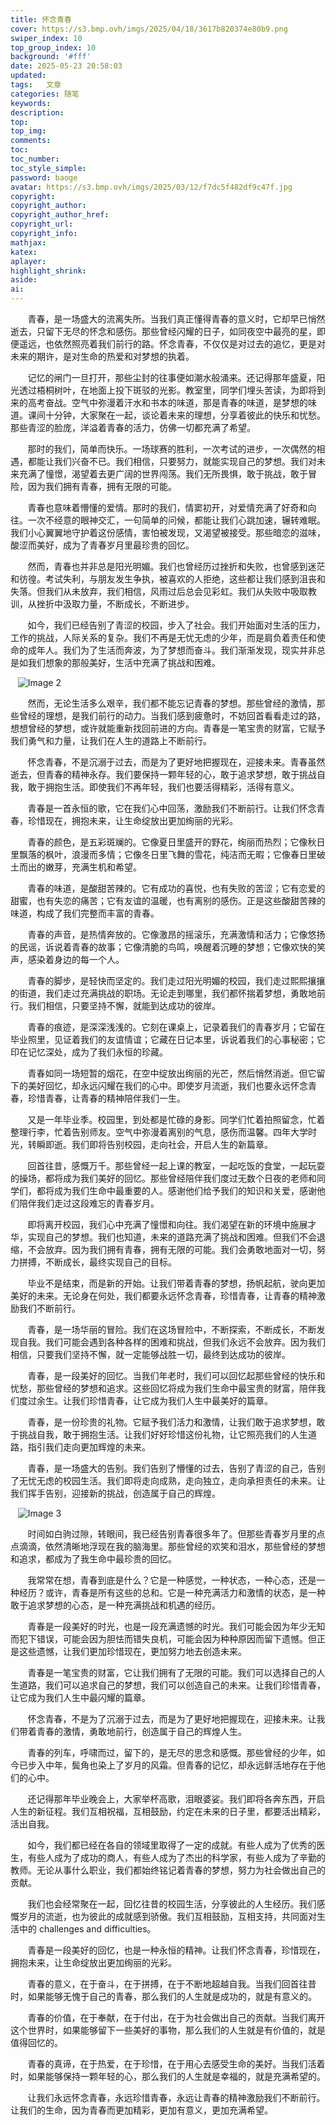 ```yaml
---
title: 怀念青春
cover: https://s3.bmp.ovh/imgs/2025/04/18/3617b820374e80b9.png
swiper_index: 10
top_group_index: 10
background: '#fff'
date: 2025-05-23 20:58:03
updated:
tags:   文章
categories: 随笔
keywords:
description:
top: 
top_img:
comments:
toc:
toc_number:
toc_style_simple:
password: baoge
avatar: https://s3.bmp.ovh/imgs/2025/03/12/f7dc5f482df9c47f.jpg
copyright:
copyright_author:
copyright_author_href:
copyright_url:
copyright_info:
mathjax:
katex:
aplayer:
highlight_shrink:
aside:
ai:
---
```






&nbsp;&nbsp;&nbsp;&nbsp;&nbsp;&nbsp;&nbsp;青春，是一场盛大的流离失所。当我们真正懂得青春的意义时，它却早已悄然逝去，只留下无尽的怀念和感伤。那些曾经闪耀的日子，如同夜空中最亮的星，即便遥远，也依然照亮着我们前行的路。怀念青春，不仅仅是对过去的追忆，更是对未来的期许，是对生命的热爱和对梦想的执着。






&nbsp;&nbsp;&nbsp;&nbsp;&nbsp;&nbsp;&nbsp;记忆的闸门一旦打开，那些尘封的往事便如潮水般涌来。还记得那年盛夏，阳光透过梧桐树叶，在地面上投下斑驳的光影。教室里，同学们埋头苦读，为即将到来的高考奋战。空气中弥漫着汗水和书本的味道，那是青春的味道，是梦想的味道。课间十分钟，大家聚在一起，谈论着未来的理想，分享着彼此的快乐和忧愁。那些青涩的脸庞，洋溢着青春的活力，仿佛一切都充满了希望。



&nbsp;&nbsp;&nbsp;&nbsp;&nbsp;&nbsp;&nbsp;那时的我们，简单而快乐。一场球赛的胜利，一次考试的进步，一次偶然的相遇，都能让我们兴奋不已。我们相信，只要努力，就能实现自己的梦想。我们对未来充满了憧憬，渴望着去更广阔的世界闯荡。我们无所畏惧，敢于挑战，敢于冒险，因为我们拥有青春，拥有无限的可能。



&nbsp;&nbsp;&nbsp;&nbsp;&nbsp;&nbsp;&nbsp;青春也意味着懵懂的爱情。那时的我们，情窦初开，对爱情充满了好奇和向往。一次不经意的眼神交汇，一句简单的问候，都能让我们心跳加速，辗转难眠。我们小心翼翼地守护着这份感情，害怕被发现，又渴望被接受。那些暗恋的滋味，酸涩而美好，成为了青春岁月里最珍贵的回忆。



&nbsp;&nbsp;&nbsp;&nbsp;&nbsp;&nbsp;&nbsp;然而，青春也并非总是阳光明媚。我们也曾经历过挫折和失败，也曾感到迷茫和彷徨。考试失利，与朋友发生争执，被喜欢的人拒绝，这些都让我们感到沮丧和失落。但我们从未放弃，我们相信，风雨过后总会见彩虹。我们从失败中吸取教训，从挫折中汲取力量，不断成长，不断进步。



&nbsp;&nbsp;&nbsp;&nbsp;&nbsp;&nbsp;&nbsp;如今，我们已经告别了青涩的校园，步入了社会。我们开始面对生活的压力，工作的挑战，人际关系的复杂。我们不再是无忧无虑的少年，而是肩负着责任和使命的成年人。我们为了生活而奔波，为了梦想而奋斗。我们渐渐发现，现实并非总是如我们想象的那般美好，生活中充满了挑战和困难。



&nbsp;&nbsp;&nbsp;![Image 2](https://image.pollinations.ai/prompt/nostalgic%20young%20adults%20reminiscing%20student%20days%20under%20tree%20park%20soft%20golden%20light)



&nbsp;&nbsp;&nbsp;&nbsp;&nbsp;&nbsp;&nbsp;然而，无论生活多么艰辛，我们都不能忘记青春的梦想。那些曾经的激情，那些曾经的理想，是我们前行的动力。当我们感到疲惫时，不妨回首看看走过的路，想想曾经的梦想，或许就能重新找回前进的方向。青春是一笔宝贵的财富，它赋予我们勇气和力量，让我们在人生的道路上不断前行。



&nbsp;&nbsp;&nbsp;&nbsp;&nbsp;&nbsp;&nbsp;怀念青春，不是沉溺于过去，而是为了更好地把握现在，迎接未来。青春虽然逝去，但青春的精神永存。我们要保持一颗年轻的心，敢于追求梦想，敢于挑战自我，敢于拥抱生活。即使我们不再年轻，我们也要活得精彩，活得有意义。



&nbsp;&nbsp;&nbsp;&nbsp;&nbsp;&nbsp;&nbsp;青春是一首永恒的歌，它在我们心中回荡，激励我们不断前行。让我们怀念青春，珍惜现在，拥抱未来，让生命绽放出更加绚丽的光彩。



&nbsp;&nbsp;&nbsp;&nbsp;&nbsp;&nbsp;&nbsp;青春的颜色，是五彩斑斓的。它像夏日里盛开的野花，绚丽而热烈；它像秋日里飘落的枫叶，浪漫而多情；它像冬日里飞舞的雪花，纯洁而无暇；它像春日里破土而出的嫩芽，充满生机和希望。



&nbsp;&nbsp;&nbsp;&nbsp;&nbsp;&nbsp;&nbsp;青春的味道，是酸甜苦辣的。它有成功的喜悦，也有失败的苦涩；它有恋爱的甜蜜，也有失恋的痛苦；它有友谊的温暖，也有离别的感伤。正是这些酸甜苦辣的味道，构成了我们完整而丰富的青春。






&nbsp;&nbsp;&nbsp;&nbsp;&nbsp;&nbsp;&nbsp;青春的声音，是热情奔放的。它像激昂的摇滚乐，充满激情和活力；它像悠扬的民谣，诉说着青春的故事；它像清脆的鸟鸣，唤醒着沉睡的梦想；它像欢快的笑声，感染着身边的每一个人。



&nbsp;&nbsp;&nbsp;&nbsp;&nbsp;&nbsp;&nbsp;青春的脚步，是轻快而坚定的。我们走过阳光明媚的校园，我们走过熙熙攘攘的街道，我们走过充满挑战的职场。无论走到哪里，我们都怀揣着梦想，勇敢地前行。我们相信，只要坚持不懈，就能到达成功的彼岸。



&nbsp;&nbsp;&nbsp;&nbsp;&nbsp;&nbsp;&nbsp;青春的痕迹，是深深浅浅的。它刻在课桌上，记录着我们的青春岁月；它留在毕业照里，见证着我们的友谊情谊；它藏在日记本里，诉说着我们的心事秘密；它印在记忆深处，成为了我们永恒的珍藏。



&nbsp;&nbsp;&nbsp;&nbsp;&nbsp;&nbsp;&nbsp;青春如同一场短暂的烟花，在空中绽放出绚丽的光芒，然后悄然消逝。但它留下的美好回忆，却永远闪耀在我们的心中。即使岁月流逝，我们也要永远怀念青春，珍惜青春，让青春的精神陪伴我们一生。



&nbsp;&nbsp;&nbsp;&nbsp;&nbsp;&nbsp;&nbsp;又是一年毕业季。校园里，到处都是忙碌的身影。同学们忙着拍照留念，忙着整理行李，忙着告别师友。空气中弥漫着离别的气息，感伤而温馨。四年大学时光，转瞬即逝。我们即将告别校园，走向社会，开启人生的新篇章。



&nbsp;&nbsp;&nbsp;&nbsp;&nbsp;&nbsp;&nbsp;回首往昔，感慨万千。那些曾经一起上课的教室，一起吃饭的食堂，一起玩耍的操场，都将成为我们美好的回忆。那些曾经陪伴我们度过无数个日夜的老师和同学们，都将成为我们生命中最重要的人。感谢他们给予我们的知识和关爱，感谢他们陪伴我们走过这段难忘的青春岁月。



&nbsp;&nbsp;&nbsp;&nbsp;&nbsp;&nbsp;&nbsp;即将离开校园，我们心中充满了憧憬和向往。我们渴望在新的环境中施展才华，实现自己的梦想。我们也知道，未来的道路充满了挑战和困难。但我们不会退缩，不会放弃。因为我们拥有青春，拥有无限的可能。我们会勇敢地面对一切，努力拼搏，不断成长，最终实现自己的目标。



&nbsp;&nbsp;&nbsp;&nbsp;&nbsp;&nbsp;&nbsp;毕业不是结束，而是新的开始。让我们带着青春的梦想，扬帆起航，驶向更加美好的未来。无论身在何处，我们都要永远怀念青春，珍惜青春，让青春的精神激励我们不断前行。



&nbsp;&nbsp;&nbsp;&nbsp;&nbsp;&nbsp;&nbsp;青春，是一场华丽的冒险。我们在这场冒险中，不断探索，不断成长，不断发现自我。我们可能会遇到各种各样的困难和挑战，但我们永远不会放弃。因为我们相信，只要我们坚持不懈，就一定能够战胜一切，最终到达成功的彼岸。



&nbsp;&nbsp;&nbsp;&nbsp;&nbsp;&nbsp;&nbsp;青春，是一段美好的回忆。当我们年老时，我们可以回忆起那些曾经的快乐和忧愁，那些曾经的梦想和追求。这些回忆将成为我们生命中最宝贵的财富，陪伴我们度过余生。让我们珍惜青春，让它成为我们人生中最美好的篇章。



&nbsp;&nbsp;&nbsp;&nbsp;&nbsp;&nbsp;&nbsp;青春，是一份珍贵的礼物。它赋予我们活力和激情，让我们敢于追求梦想，敢于挑战自我，敢于拥抱生活。让我们好好珍惜这份礼物，让它照亮我们的人生道路，指引我们走向更加辉煌的未来。



&nbsp;&nbsp;&nbsp;&nbsp;&nbsp;&nbsp;&nbsp;青春，是一场盛大的告别。我们告别了懵懂的过去，告别了青涩的自己，告别了无忧无虑的校园生活。我们即将走向成熟，走向独立，走向承担责任的未来。让我们挥手告别，迎接新的挑战，创造属于自己的辉煌。

&nbsp;&nbsp;&nbsp;![Image 3](https://image.pollinations.ai/prompt/high%20school%20students%20on%20playground%2C%20sunset%2C%20nostalgic%2C%20youthful%20energy)


&nbsp;&nbsp;&nbsp;&nbsp;&nbsp;&nbsp;&nbsp;时间如白驹过隙，转眼间，我已经告别青春很多年了。但那些青春岁月里的点点滴滴，依然清晰地浮现在我的脑海里。那些曾经的欢笑和泪水，那些曾经的梦想和追求，都成为了我生命中最珍贵的回忆。



&nbsp;&nbsp;&nbsp;&nbsp;&nbsp;&nbsp;&nbsp;我常常在想，青春到底是什么？它是一种感觉，一种状态，一种心态，还是一种经历？或许，青春是所有这些的总和。它是一种充满活力和激情的状态，是一种敢于追求梦想的心态，是一种充满挑战和机遇的经历。



&nbsp;&nbsp;&nbsp;&nbsp;&nbsp;&nbsp;&nbsp;青春是一段美好的时光，也是一段充满遗憾的时光。我们可能会因为年少无知而犯下错误，可能会因为胆怯而错失良机，可能会因为种种原因而留下遗憾。但正是这些遗憾，让我们更加珍惜现在，更加努力地去创造未来。



&nbsp;&nbsp;&nbsp;&nbsp;&nbsp;&nbsp;&nbsp;青春是一笔宝贵的财富，它让我们拥有了无限的可能。我们可以选择自己的人生道路，我们可以追求自己的梦想，我们可以创造自己的未来。让我们珍惜青春，让它成为我们人生中最闪耀的篇章。



&nbsp;&nbsp;&nbsp;&nbsp;&nbsp;&nbsp;&nbsp;怀念青春，不是为了沉溺于过去，而是为了更好地把握现在，迎接未来。让我们带着青春的激情，勇敢地前行，创造属于自己的辉煌人生。



&nbsp;&nbsp;&nbsp;&nbsp;&nbsp;&nbsp;&nbsp;青春的列车，呼啸而过，留下的，是无尽的思念和感慨。那些曾经的少年，如今已步入中年，鬓角也染上了岁月的风霜。但青春的记忆，却永远鲜活地存在于他们的心中。



&nbsp;&nbsp;&nbsp;&nbsp;&nbsp;&nbsp;&nbsp;还记得那年毕业晚会上，大家举杯高歌，泪眼婆娑。我们即将各奔东西，开启人生的新征程。我们互相祝福，互相鼓励，约定在未来的日子里，都要活出精彩，活出自我。



&nbsp;&nbsp;&nbsp;&nbsp;&nbsp;&nbsp;&nbsp;如今，我们都已经在各自的领域里取得了一定的成就。有些人成为了优秀的医生，有些人成为了成功的商人，有些人成为了杰出的科学家，有些人成为了辛勤的教师。无论从事什么职业，我们都始终铭记着青春的梦想，努力为社会做出自己的贡献。



&nbsp;&nbsp;&nbsp;&nbsp;&nbsp;&nbsp;&nbsp;我们也会经常聚在一起，回忆往昔的校园生活，分享彼此的人生经历。我们感慨岁月的流逝，也为彼此的成就感到骄傲。我们互相鼓励，互相支持，共同面对生活中的 challenges and difficulties。



&nbsp;&nbsp;&nbsp;&nbsp;&nbsp;&nbsp;&nbsp;青春是一段美好的回忆，也是一种永恒的精神。让我们怀念青春，珍惜现在，拥抱未来，让生命绽放出更加绚丽的光彩。



&nbsp;&nbsp;&nbsp;&nbsp;&nbsp;&nbsp;&nbsp;青春的意义，在于奋斗，在于拼搏，在于不断地超越自我。当我们回首往昔时，如果能够无愧于自己的青春，那么我们的人生就是成功的，就是有意义的。



&nbsp;&nbsp;&nbsp;&nbsp;&nbsp;&nbsp;&nbsp;青春的价值，在于奉献，在于付出，在于为社会做出自己的贡献。当我们离开这个世界时，如果能够留下一些美好的事物，那么我们的人生就是有价值的，就是值得回忆的。



&nbsp;&nbsp;&nbsp;&nbsp;&nbsp;&nbsp;&nbsp;青春的真谛，在于热爱，在于珍惜，在于用心去感受生命的美好。当我们活着时，如果能够保持一颗年轻的心，那么我们的人生就是幸福的，就是充满希望的。



&nbsp;&nbsp;&nbsp;&nbsp;&nbsp;&nbsp;&nbsp;让我们永远怀念青春，永远珍惜青春，永远让青春的精神激励我们不断前行。让我们的生命，因为青春而更加精彩，更加有意义，更加充满希望。



